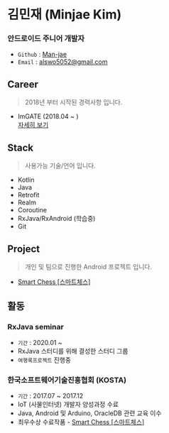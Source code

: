 # 김민재 (Minjae Kim)
### 안드로이드 주니어 개발자 
- `Github` : [Man-jae](https://github.com/Man-jae)
- `Email` : alswo5052@gmail.com


## Career
> 2018년 부터 시작된 경력사항 입니다.
- ImGATE (2018.04 ~ )  
[자세히 보기](career/career.md)


## Stack
> 사용가능 기술/언어 입니다.
- Kotlin
- Java
- Retrofit
- Realm
- Coroutine
- RxJava/RxAndroid (학습중)
- Git


## Project
> 개인 및 팀으로 진행한 Android 프로젝트 입니다.
- [Smart Chess [스마트체스]](project/smartchess.md)


## 활동
### RxJava seminar
* `기간` : 2020.01 ~
* RxJava 스터디를 위해 결성한 스터디 그룹
* `여행록프로젝트` 진행중

### 한국소프트웨어기술진흥협회 (KOSTA)
* `기간` : 2017.07 ~ 2017.12
* IoT (사물인터넷) 개발자 양성과정 수료 
* Java, Android 및 Arduino, OracleDB 관련 교육 이수
* 최우수상 수료작품 - [Smart Chess [스마트체스]](project/smartchess.md)